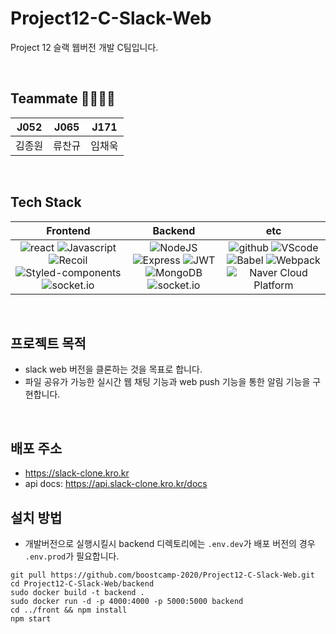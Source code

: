 # Project12-C-Slack-Web

Project 12 슬랙 웹버전 개발 C팀입니다.

<br>

## Teammate 👨‍👩‍👦‍👦

| J052   | J065   | J171   |
| ------ | ------ | ------ |
| 김종원 | 류찬규 | 임채욱 |

<br>

## Tech Stack

|                                                                                                                                                                                                            Frontend                                                                                                                                                                                                            |                                                                                                                                                                                           Backend                                                                                                                                                                                           |                                                                                                                                                                                                          etc                                                                                                                                                                                                           |
| :----------------------------------------------------------------------------------------------------------------------------------------------------------------------------------------------------------------------------------------------------------------------------------------------------------------------------------------------------------------------------------------------------------------------------: | :-----------------------------------------------------------------------------------------------------------------------------------------------------------------------------------------------------------------------------------------------------------------------------------------------------------------------------------------------------------------------------------------: | :--------------------------------------------------------------------------------------------------------------------------------------------------------------------------------------------------------------------------------------------------------------------------------------------------------------------------------------------------------------------------------------------------------------------: |
| ![react](https://img.shields.io/badge/react-v17.0.1-9cf?logo=react) ![Javascript](https://img.shields.io/badge/javascript-ES6+-yellow?logo=javascript) ![Recoil](https://img.shields.io/badge/recoil-v0.1.2-blue?logo=recoil) ![Styled-components](https://img.shields.io/badge/styled_components-v5.2.1-DB7093?logo=styled-components) ![socket.io](https://img.shields.io/badge/socketio_Client-v3.0.3-white?logo=socket.io) | ![NodeJS](https://img.shields.io/badge/node.js-v14.13.1-green?logo=node.js) ![Express](https://img.shields.io/badge/Express-v4.16.4-9cf?logo=express) ![JWT](https://img.shields.io/badge/JWT-v8.5.1-white?logo=json-web-tokens) ![MongoDB](https://img.shields.io/badge/mongodb-v4.2.11-blue?logo=mongodb) ![socket.io](https://img.shields.io/badge/socketio-v3.0.3-white?logo=socket.io) | ![github](https://img.shields.io/badge/github-gray?logo=github) ![VScode](https://img.shields.io/badge/VScode-v11.7-blue?logo=visual-studio-code) ![Babel](https://img.shields.io/badge/babel-v7.12.9-yellow?logo=babel) ![Webpack](https://img.shields.io/badge/webpack-v4.44.2-skyblue?logo=webpack) ![Naver Cloud Platform](https://img.shields.io/badge/Naver_Cloud_Platform-compact_server-9cf&color=brightgreen) |

<br>

## 프로젝트 목적

- slack web 버전을 클론하는 것을 목표로 합니다.
- 파일 공유가 가능한 실시간 웹 채팅 기능과 web push 기능을 통한 알림 기능을 구현합니다.

<br>

## 배포 주소

- https://slack-clone.kro.kr
- api docs: https://api.slack-clone.kro.kr/docs

## 설치 방법

- 개발버전으로 실행시킬시 backend 디렉토리에는 `.env.dev`가 배포 버전의 경우 `.env.prod`가 필요합니다.

```shell=bash
git pull https://github.com/boostcamp-2020/Project12-C-Slack-Web.git
cd Project12-C-Slack-Web/backend
sudo docker build -t backend .
sudo docker run -d -p 4000:4000 -p 5000:5000 backend
cd ../front && npm install
npm start
```
